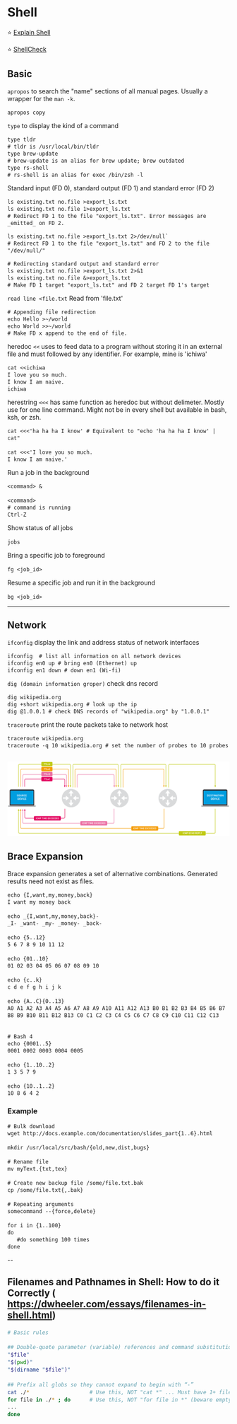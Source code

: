 # Shell

⭐️ [Explain Shell](https://explainshell.com/)

⭐️ [ShellCheck](https://www.shellcheck.net/)

## Basic

`apropos` to search the "name" sections of all manual pages. Usually a wrapper for the `man -k`.
```
apropos copy
```

`type` to display the kind of a command
```
type tldr
# tldr is /usr/local/bin/tldr
type brew-update
# brew-update is an alias for brew update; brew outdated
type rs-shell
# rs-shell is an alias for exec /bin/zsh -l
```

Standard input (FD 0), standard output (FD 1) and standard error (FD 2)

```
ls existing.txt no.file >export_ls.txt
ls existing.txt no.file 1>export_ls.txt
# Redirect FD 1 to the file "export_ls.txt". Error messages are _emitted_ on FD 2.
```

```
ls existing.txt no.file >export_ls.txt 2>/dev/null`
# Redirect FD 1 to the file "export_ls.txt" and FD 2 to the file "/dev/null/"
```

```
# Redirecting standard output and standard error
ls existing.txt no.file >export_ls.txt 2>&1
ls existing.txt no.file &>export_ls.txt
# Make FD 1 target "export_ls.txt" and FD 2 target FD 1's target
```

`read line <file.txt`
Read from 'file.txt'

```
# Appending file redirection
echo Hello >~/world
echo World >>~/world
# Make FD x append to the end of file.
```

heredoc `<<` uses to feed data to a program without storing it in an external file and must followed by any identifier. For example, mine is 'ichiwa'
```
cat <<ichiwa
I love you so much.
I know I am naive.
ichiwa
```

herestring `<<<` has same function as heredoc but without delimeter. Mostly use for one line command. Might not be in every shell but available in bash, ksh,
or zsh.
```
cat <<<'ha ha ha I know' # Equivalent to "echo 'ha ha ha I know' | cat"

cat <<<'I love you so much.
I know I am naive.'
```

Run a job in the background
```
<command> &

<command>
# command is running
Ctrl-Z
```

Show status of all jobs

`jobs`

Bring a specific job to foreground

`fg <job_id>`

Resume a specific job  and run it in the background

`bg <job_id>`

---
## Network

`ifconfig` display the link and address status of network interfaces
```
ifconfig  # list all information on all network devices
ifconfig en0 up # bring en0 (Ethernet) up
ifconfig en1 down # down en1 (Wi-fi)
```

`dig (domain information groper)` check dns record
```
dig wikipedia.org
dig +short wikipedia.org # look up the ip
dig @1.0.0.1 # check DNS records of "wikipedia.org" by "1.0.0.1"
```

`traceroute` print the route packets take to network host
```
traceroute wikipedia.org
traceroute -q 10 wikipedia.org # set the number of probes to 10 probes
```

![Image of Traceroute Diagram](assets/traceroute_diagram.webp)
---
## Brace Expansion

Brace expansion generates a set of alternative combinations. Generated results need not exist as files.


```
echo {I,want,my,money,back}
I want my money back

echo _{I,want,my,money,back}-
_I- _want- _my- _money- _back-

echo {5..12}
5 6 7 8 9 10 11 12

echo {01..10}
01 02 03 04 05 06 07 08 09 10

echo {c..k}
c d e f g h i j k

echo {A..C}{0..13}
A0 A1 A2 A3 A4 A5 A6 A7 A8 A9 A10 A11 A12 A13 B0 B1 B2 B3 B4 B5 B6 B7 B8 B9 B10 B11 B12 B13 C0 C1 C2 C3 C4 C5 C6 C7 C8 C9 C10 C11 C12 C13


# Bash 4
echo {0001..5}
0001 0002 0003 0004 0005

echo {1..10..2}
1 3 5 7 9

echo {10..1..2}
10 8 6 4 2
```

### Example
```
# Bulk download
wget http://docs.example.com/documentation/slides_part{1..6}.html

mkdir /usr/local/src/bash/{old,new,dist,bugs}

# Rename file
mv myText.{txt,tex}

# Create new backup file /some/file.txt.bak
cp /some/file.txt{,.bak}

# Repeating arguments
somecommand --{force,delete}

for i in {1..100}
do
   #do something 100 times
done
```

--
## Filenames and Pathnames in Shell: How to do it Correctly (   https://dwheeler.com/essays/filenames-in-shell.html)

```sh
# Basic rules

## Double-quote parameter (variable) references and command substitutions
"$file"
"$(pwd)"
"$(dirname "$file")"

## Prefix all globs so they cannot expand to begin with “-”
cat ./*                   # Use this, NOT "cat *" ... Must have 1+ files.
for file in ./* ; do      # Use this, NOT "for file in *" (beware empty lists)
...
done
```

